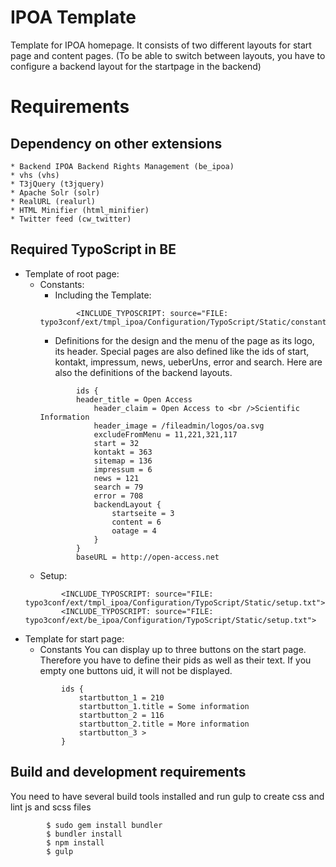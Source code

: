IPOA Template
======================

Template for IPOA homepage.
It consists of two different layouts for start page and content pages.
(To be able to switch between layouts, you have to configure a backend layout for the startpage in the backend)

# Requirements

## Dependency on other extensions
	* Backend IPOA Backend Rights Management (be_ipoa)
	* vhs (vhs)
	* T3jQuery (t3jquery)
	* Apache Solr (solr)
	* RealURL (realurl)
	* HTML Minifier (html_minifier)
	* Twitter feed (cw_twitter)

## Required TypoScript in BE
*   Template of root page:
	*   Constants:
		*   Including the Template:
		```
				<INCLUDE_TYPOSCRIPT: source="FILE: typo3conf/ext/tmpl_ipoa/Configuration/TypoScript/Static/constants.txt">
		```
		*   Definitions for the design and the menu of the page as its logo, its header.
		Special pages are also defined like the ids of start, kontakt, impressum, news, ueberUns, error and search.
		Here are also the definitions of the backend layouts.
		```
				ids {
				header_title = Open Access
					header_claim = Open Access to <br />Scientific Information
					header_image = /fileadmin/logos/oa.svg
					excludeFromMenu = 11,221,321,117
					start = 32
					kontakt = 363
					sitemap = 136
					impressum = 6
					news = 121
					search = 79
					error = 708
					backendLayout {
						startseite = 3
						content = 6
						oatage = 4
					}
				}
				baseURL = http://open-access.net
		```
	*   Setup:
	```
			<INCLUDE_TYPOSCRIPT: source="FILE: typo3conf/ext/tmpl_ipoa/Configuration/TypoScript/Static/setup.txt">
			<INCLUDE_TYPOSCRIPT: source="FILE: typo3conf/ext/be_ipoa/Configuration/TypoScript/Static/setup.txt">
	```
*   Template for start page:
	*   Constants
	You can display up to three buttons on the start page. Therefore you have to define their pids as well as their text.
	If you empty one buttons uid, it will not be displayed.
	```
			ids {
				startbutton_1 = 210
				startbutton_1.title = Some information
				startbutton_2 = 116
				startbutton_2.title = More information
				startbutton_3 >
			}
	```
			
## Build and development requirements
You need to have several build tools installed and run gulp to create css and lint js and scss files
```
		$ sudo gem install bundler
		$ bundler install
		$ npm install
		$ gulp
```

